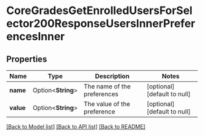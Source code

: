 # CoreGradesGetEnrolledUsersForSelector200ResponseUsersInnerPreferencesInner

## Properties

Name | Type | Description | Notes
------------ | ------------- | ------------- | -------------
**name** | Option<**String**> | The name of the preferences | [optional][default to null]
**value** | Option<**String**> | The value of the preference | [optional][default to null]

[[Back to Model list]](../README.md#documentation-for-models) [[Back to API list]](../README.md#documentation-for-api-endpoints) [[Back to README]](../README.md)


